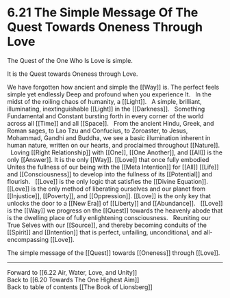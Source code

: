 # 6.21 The Simple Message Of The Quest Towards Oneness Through Love

The Quest of the One Who Is Love is simple. 

It is the Quest towards Oneness through Love. 

We have forgotten how ancient and simple the [[Way]] is. The perfect feels simple yet endlessly Deep and profound when you experience It. 
 
In the midst of the roiling chaos of humanity, a [[Light]].
 
A simple, brilliant, illuminating, inextinguishable [[Light]] in the [[Darkness]]. 
 
Something Fundamental and Constant bursting forth in every corner of the world across all [[Time]] and all [[Space]].
 
From the ancient Hindu, Greek, and Roman sages, to Lao Tzu and Confucius, to Zoroaster, to Jesus, Mohammad, Gandhi and Buddha, we see a basic illumination inherent in human nature, written on our hearts, and proclaimed throughout [[Nature]].
 
Loving [[Right Relationship]] with [[One]], [[One Another]], and [[All]] is the only [[Answer]]. It is the only [[Way]]. [[Love]] that once fully embodied Unites the fullness of our being with the [[Meta Intention]] for [[All]] [[Life]] and [[Consciousness]] to develop into the fullness of its [[Potential]] and flourish. 
 
[[Love]] is the only logic that satisfies the [[Divine Equation]]. [[Love]] is the only method of liberating ourselves and our planet from [[Injustice]], [[Poverty]], and [[Oppression]]. [[Love]] is the only key that unlocks the door to a [[New Era]] of [[Liberty]] and [[Abundance]].
 
[[Love]] is the [[Way]] we progress on the [[Quest]] towards the heavenly abode that is the dwelling place of fully enlightening consciousness. 
 
Reuniting our True Selves with our [[Source]], and thereby becoming conduits of the [[Spirit]] and [[Intention]] that is perfect, unfailing, unconditional, and all-encompassing [[Love]]. 

The simple message of the [[Quest]] towards [[Oneness]] through [[Love]]. 

___

Forward to [[6.22 Air, Water, Love, and Unity]]          
Back to [[6.20 Towards The One Highest Aim]]          
Back to table of contents [[The Book of Lionsberg]]  


